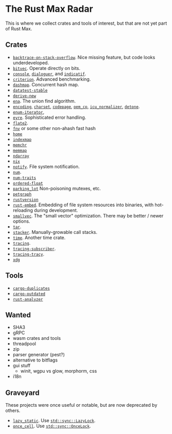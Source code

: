 # The Rust Max Radar

This is where we collect crates and tools of interest,
but that are not yet part of Rust Max.


## Crates

- [`backtrace-on-stack-overflow`](https://docs.rs/backtrace-on-stack-overflow).
  Nice missing feature, but code looks underdeveloped.
- [`bitvec`](https://docs.rs/bitvec).
  Operate directly on bits.
- [`console`](https://docs.rs/console),
  [`dialoguer`](https://docs.rs/dialoguer), and
  [`indicatif`](https://docs.rs/indicatif).
- [`criterion`](https://docs.rs/criterion).
  Advanced benchmarking.
- [`dashmap`](https://docs.rs/dashmap).
  Concurrent hash map.
- [`datatest-stable`](https://docs.rs/datatest-stable)
- [`derive-new`](https://docs.rs/derive-new)
- [`ena`](https://docs.rs/ena).
  The union find algorithm.
- [`encoding`](https://docs.rs/encoding),
  [`charset`](https://docs.rs/charset),
  [`codepage`](https://docs.rs/codepage),
  [`oem_cp`](https://docs.rs/oem_cp),
  [`icu_normalizer`](https://docs.rs/icu_normalizer),
  [`detone`](https://docs.rs/detone).
- [`enum-iterator`](https://docs.rs/enum-iterator),
- [`eyre`](https://docs.rs/eyre).
  Sophisticated error handling.
- [`flate2`](https://docs.rs/flate2).
- [`fnv`](https://docs.rs/fnv) or some other non-ahash fast hash
- [`home`](https://docs.rs/home)
- [`indexmap`](https://docs.rs/indexmap)
- [`memchr`](https://docs.rs/memchr)
- [`memmap`](hthtps://docs.rs/memmap)
- [`ndarray`](https://docs.rs/ndarray)
- [`nix`](https://docs.rs/nix)
- [`notify`](https://docs.rs/notify).
  File system notification.
- [`num`](https://docs.rs/num).
- [`num-traits`](https://docs.rs/num-traits)
- [`ordered-float`](https://docs.rs/ordered-float)
- [`parking_lot`](https://docs.rs/parking_lot)
  Non-poisoning mutexes, etc.
- [`petgraph`](https://docs.rs/petgraph)
- [`rustversion`](https://docs.rs/rustversion)
- [`rust-embed`](https://docs.rs/rust-embed).
  Embedding of file system resources into binaries,
  with hot-reloading during development.
- [`smallvec`](https://docs.rs/smallvec).
  The "small vector" optimization.
  There may be better / newer options.
- [`tar`](https://docs.rs/tar).
- [`stacker`](https://docs.rs/stacker).
  Manually-growable call stacks.
- [`time`](https://docs.rs/time).
  Another time crate.
- [`tracing`](https://docs.rs/tracing).
- [`tracing-subscriber`](https://docs.rs/tracing-subscriber).
- [`tracing-tracy`](https://docs.rs/tracing-tracy).
- [`xdg`](https://docs.rs/xdg)


## Tools

- [`cargo-duplicates`](https://crates.io/crates/cargo-duplicates)
- [`cargo-outdated`](https://crates.io/crates/cargo-outdated)
- [`rust-analyzer`](https://rust-analyzer.github.io/)


## Wanted

- SHA3
- gRPC
- wasm crates and tools
- threadpool
- zip
- parser generator (pest?)
- alternative to bitflags
- gui stuff
  - winit, wgpu vs glow, morphorm, css
- i18n

## Graveyard

These projects were once useful or notable,
but are now deprecated by others.

- [`lazy_static`](https://docs.rs/lazy_static).
  Use [`std::sync::LazyLock`](https://doc.rust-lang.org/std/sync/struct.LazyLock.html).
- [`once_cell`](https://docs.rs/once_cell).
  Use [`std::sync::OnceLock`](https://doc.rust-lang.org/std/sync/struct.OnceLock.html).
